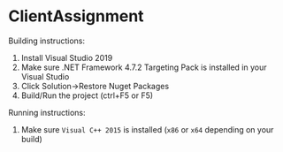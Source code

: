 # ClientAssignment
Building instructions:
1. Install Visual Studio 2019
2. Make sure .NET Framework 4.7.2 Targeting Pack is installed in your Visual Studio
3. Click Solution->Restore Nuget Packages
4. Build/Run the project (ctrl+F5 or F5)

Running instructions:
1. Make sure `Visual C++ 2015` is installed (`x86` or `x64` depending on your build)
